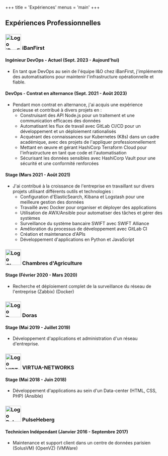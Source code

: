 +++
title = 'Expériences'
menus = 'main'
+++

## Expériences Professionnelles

### <img src="/experiences/assets/ibanfirst_logo.jpeg" alt="Logo iBanFirst" width="50px"/> iBanFirst

#### Ingénieur DevOps - Actuel (Sept. 2023 - Aujourd'hui)
- En tant que DevOps au sein de l'équipe I&O chez iBanFirst, j'implémente des automatisations pour maintenir l'infrastructure opérationnelle et fiable.

#### DevOps - Contrat en alternance (Sept. 2021 - Août 2023)
- Pendant mon contrat en alternance, j'ai acquis une expérience précieuse et contribué à divers projets en :
  - Construisant des API Node.js pour un traitement et une communication efficaces des données
  - Automatisant les flux de travail avec GitLab CI/CD pour un développement et un déploiement rationalisés
  - Acquérant des connaissances sur Kubernetes (K8s) dans un cadre académique, avec des projets de l'appliquer professionnellement
  - Mettant en œuvre et gérant HashiCorp Terraform Cloud pour l'infrastructure en tant que code et l'automatisation
  - Sécurisant les données sensibles avec HashiCorp Vault pour une sécurité et une conformité renforcées

#### Stage (Mars 2021 - Août 2021)
- J'ai contribué à la croissance de l'entreprise en travaillant sur divers projets utilisant différents outils et technologies :
  - Configuration d'ElasticSearch, Kibana et Logstash pour une meilleure gestion des données
  - Travaillé avec Docker pour organiser et déployer des applications
  - Utilisation de AWX/Ansible pour automatiser des tâches et gérer des systèmes
  - Surveillance du système bancaire SWIFT avec SWIFT Alliance
  - Amélioration du processus de développement avec GitLab CI
  - Création et maintenance d'APIs
  - Développement d'applications en Python et JavaScript

### <img src="/experiences/assets/chambres_d_agriculture_france_logo.jpeg" alt="Logo Chambres d'Agriculture" width="50px"/> Chambres d'Agriculture

#### Stage (Février 2020 - Mars 2020)
- Recherche et déploiement complet de la surveillance du réseau de l'entreprise (Zabbix) (Docker)

### <img src="/experiences/assets/doras_logo.jpeg" alt="Logo Doras" width="50px"/> Doras

#### Stage (Mai 2019 - Juillet 2019)
- Développement d'applications et administration d'un réseau d'entreprise.

### <img src="/experiences/assets/virtua_networks_logo.jpeg" alt="Logo VIRTUA-NETWORKS" width="50px"/> VIRTUA-NETWORKS

#### Stage (Mai 2018 - Juin 2018)
- Développement d'applications au sein d'un Data-center (HTML, CSS, PHP) (Ansible)

### <img src="/experiences/assets/groupe_pulseheberg_logo.jpeg" alt="Logo PulseHeberg" width="50px"/> PulseHeberg

#### Technicien Indépendant (Janvier 2016 - Septembre 2017)
- Maintenance et support client dans un centre de données parisien (SolusVM) (OpenVZ) (VMWare)
